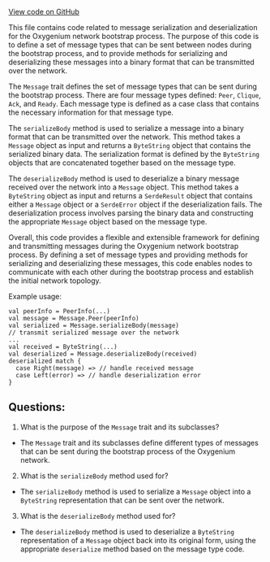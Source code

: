[View code on GitHub](https://github.com/oxygenium/oxygenium/flow/src/main/scala/org/oxygenium/flow/network/bootstrap/Message.scala)

This file contains code related to message serialization and deserialization for the Oxygenium network bootstrap process. The purpose of this code is to define a set of message types that can be sent between nodes during the bootstrap process, and to provide methods for serializing and deserializing these messages into a binary format that can be transmitted over the network.

The `Message` trait defines the set of message types that can be sent during the bootstrap process. There are four message types defined: `Peer`, `Clique`, `Ack`, and `Ready`. Each message type is defined as a case class that contains the necessary information for that message type.

The `serializeBody` method is used to serialize a message into a binary format that can be transmitted over the network. This method takes a `Message` object as input and returns a `ByteString` object that contains the serialized binary data. The serialization format is defined by the `ByteString` objects that are concatenated together based on the message type.

The `deserializeBody` method is used to deserialize a binary message received over the network into a `Message` object. This method takes a `ByteString` object as input and returns a `SerdeResult` object that contains either a `Message` object or a `SerdeError` object if the deserialization fails. The deserialization process involves parsing the binary data and constructing the appropriate `Message` object based on the message type.

Overall, this code provides a flexible and extensible framework for defining and transmitting messages during the Oxygenium network bootstrap process. By defining a set of message types and providing methods for serializing and deserializing these messages, this code enables nodes to communicate with each other during the bootstrap process and establish the initial network topology. 

Example usage:

```
val peerInfo = PeerInfo(...)
val message = Message.Peer(peerInfo)
val serialized = Message.serializeBody(message)
// transmit serialized message over the network
...
val received = ByteString(...)
val deserialized = Message.deserializeBody(received)
deserialized match {
  case Right(message) => // handle received message
  case Left(error) => // handle deserialization error
}
```
## Questions: 
 1. What is the purpose of the `Message` trait and its subclasses?
- The `Message` trait and its subclasses define different types of messages that can be sent during the bootstrap process of the Oxygenium network.

2. What is the `serializeBody` method used for?
- The `serializeBody` method is used to serialize a `Message` object into a `ByteString` representation that can be sent over the network.

3. What is the `deserializeBody` method used for?
- The `deserializeBody` method is used to deserialize a `ByteString` representation of a `Message` object back into its original form, using the appropriate `deserialize` method based on the message type code.